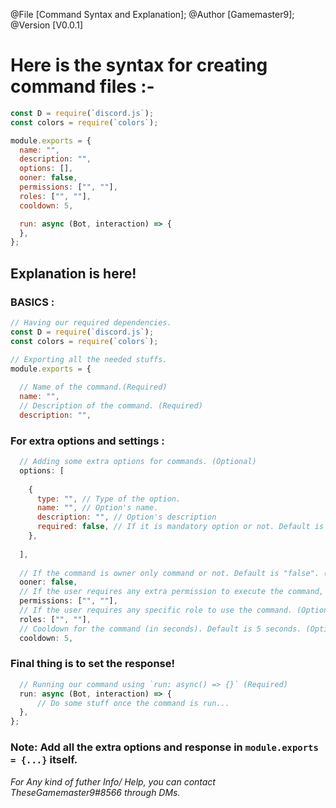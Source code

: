 @File [Command Syntax and Explanation];
@Author [Gamemaster9];
@Version [V0.0.1]

# Here is the syntax for creating command files :-

```js
const D = require(`discord.js`);
const colors = require(`colors`);

module.exports = {
  name: "",
  description: "",
  options: [],
  ooner: false,
  permissions: ["", ""],
  roles: ["", ""],
  cooldown: 5,

  run: async (Bot, interaction) => {
  },
};
```

## **Explanation is here!**

### __BASICS__ :
```js
// Having our required dependencies.
const D = require(`discord.js`);
const colors = require(`colors`);

// Exporting all the needed stuffs.
module.exports = {
  
  // Name of the command.(Required)
  name: "",
  // Description of the command. (Required)
  description: "",
```
### __For extra options and settings__ :
```js
  // Adding some extra options for commands. (Optional)
  options: [
  
    {
      type: "", // Type of the option.
      name: "", // Option's name.
      description: "", // Option's description
      required: false, // If it is mandatory option or not. Default is "false".
    },
  
  ],
  
  // If the command is owner only command or not. Default is "false". (Optional)
  ooner: false,
  // If the user requires any extra permission to execute the command, to make admin commands, etc. (Optional)
  permissions: ["", ""],
  // If the user requires any specific role to use the command. (Optional)
  roles: ["", ""],
  // Cooldown for the command (in seconds). Default is 5 seconds. (Optional)
  cooldown: 5,
```
### __Final thing is to set the response!__
```js
  // Running our command using `run: async() => {}` (Required)
  run: async (Bot, interaction) => {
      // Do some stuff once the command is run...
  },
};
```

### **Note:** Add all the extra options and response in  `module.exports = {...}` itself.

*For Any kind of futher Info/ Help, you can contact TheseGamemaster9#8566 through DMs.*
